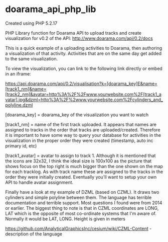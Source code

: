# doarama_api_php_lib
Created using PHP 5.2.17

PHP Library function for Doarama API to upload tracks and create visualization for v0.2 of the API: 
http://www.doarama.com/api/0.2/docs

This is a quick example of a uploading activities to Doarama, then authoring a visualization of that activity.  Activities that are on the same day get added to the same visualization.

To view the visualization, you can link to the following link directly or embed in an iframe:

https://api.doarama.com/api/0.2/visualisation?k=[doarama_key]E&name=[track1_nm]&name=[track2_nm]&avatar=http%3A%2F%2Fwww.yourwebsite.com%2F[track1_avatar].jpg&dzml=http%3A%2F%2www.yourwebsite.com%2Fcylinders_and_polyline.dzml

[doarama_key] = doarama_key of the visualization you want to watch

[track1_nm] = name of the first track uploaded.  It appears that names are assigned to tracks in the order that tracks are uploaded/created.  Therefore it is important to have some way to query your database for activities in the visualization in the proper order they were created (timestamp, auto inc primary id, etc)

[track1_avatar] = avatar to assign to track 1.  Although it is mentioned that the icons are 32x32, I think the ideal size is 100x100 as the picture that shows focus on the top right is much bigger than the one shown on the map for each tracklog.  As with track name these are assigned to the tracks in the order they were initially created.  Eventually you'll want to setup your own API to handle avatar assignment. 

Finally have a look at my example of DZML (based on CZML).  It draws two cylinders and simple polyline between them.  The language has terrible documentation and terrible support.  Most questions I found were from 2014 or earlier.  The biggest thing to note is that in CZML coordinates are LONG, LAT which is the opposite of most co-ordinate systems that I'm aware of.  Normally it would be LAT, LONG.  Height is given in meters

https://github.com/AnalyticalGraphicsInc/cesium/wiki/CZML-Content - description of the language
